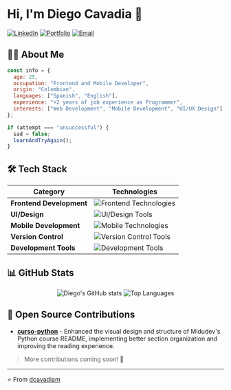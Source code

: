 # Hi, I'm Diego Cavadia 👋

[![LinkedIn](https://img.shields.io/badge/LinkedIn-Diego_Cavadia-blue)](https://linkedin.com/in/diego-cavadia-montes)
[![Portfolio](https://img.shields.io/badge/Portfolio-Diego_Cavadia-purple)](<[https://tu-portfolio.com](https://cmdev-portfolio.netlify.app/)>)
[![Email](https://img.shields.io/badge/Email-diegocamodev@gmail.com-red)](mailto:diegocamodev@gmail.com)

## 👨‍💻 About Me

```javascript
const info = {
  age: 25,
  occupation: "Frontend and Mobile Developer",
  origin: "Colombian",
  languages: ["Spanish", "English"],
  experience: "+2 years of job experience as Programmer",
  interests: ["Web Development", "Mobile Development", "UI/UX Design"],
};

if (attempt === "unsuccessful") {
  sad = false;
  learnAndTryAgain();
}
```

## 🛠️ Tech Stack

| **Category**             | **Technologies**                                                                                                              |
| ------------------------ | ----------------------------------------------------------------------------------------------------------------------------- |
| **Frontend Development** | <img src="https://skillicons.dev/icons?i=html,css,js,ts,react,nextjs,astro,tailwind&perline=8" alt="Frontend Technologies" /> |
| **UI/Design**            | <img src="https://skillicons.dev/icons?i=figma,canvas&perline=8" alt="UI/Design Tools" />                                     |
| **Mobile Development**   | <img src="https://skillicons.dev/icons?i=dart,flutter&perline=8" alt="Mobile Technologies" />                                 |
| **Version Control**      | <img src="https://skillicons.dev/icons?i=git,github&perline=8" alt="Version Control Tools" />                                 |
| **Development Tools**    | <img src="https://skillicons.dev/icons?i=vscode&perline=8" alt="Development Tools" />                                         |


## 📊 GitHub Stats

<div align="center">
  <img src="https://github-readme-stats.vercel.app/api?username=dcavadiam&show_icons=true&theme=dracula" alt="Diego's GitHub stats" />
  <img src="https://github-readme-stats.vercel.app/api/top-langs/?username=dcavadiam&layout=compact&theme=dracula" alt="Top Languages" />
</div>

## 🌟 Open Source Contributions

- **[curso-python](https://github.com/midudev/curso-python)** - Enhanced the visual design and structure of Midudev's Python course README, implementing better section organization and improving the reading experience.

> More contributions coming soon! 🚀

---

⭐️ From [dcavadiam](https://github.com/dcavadiam)
